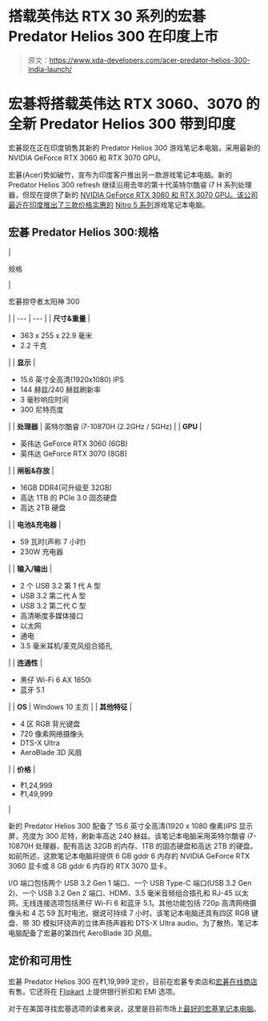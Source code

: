 # 搭载英伟达 RTX 30 系列的宏碁 Predator Helios 300 在印度上市

> 原文：<https://www.xda-developers.com/acer-predator-helios-300-india-launch/>

# 宏碁将搭载英伟达 RTX 3060、3070 的全新 Predator Helios 300 带到印度

宏碁现在正在印度销售其新的 Predator Helios 300 游戏笔记本电脑，采用最新的 NVIDIA GeForce RTX 3060 和 RTX 3070 GPU。

宏碁(Acer)势如破竹，宣布为印度客户推出另一款游戏笔记本电脑。新的 Predator Helios 300 refresh 继续沿用去年的第十代英特尔酷睿 i7 H 系列处理器，但现在提供了新的 [NVIDIA GeForce RTX 3060 和 RTX 3070 GPU。该公司最近在印度推出了三款价格实惠的](https://www.xda-developers.com/nvidia-geforce-rtx-30-series-mobile-gpus-for-laptops-officially-announced/) [Nitro 5 系列](https://www.xda-developers.com/search/acer+nitro+5)游戏笔记本电脑。

## 宏碁 Predator Helios 300:规格

| 

规格

 | 

宏碁掠夺者太阳神 300

 |
| --- | --- |
| **尺寸&重量** | 

*   363 x 255 x 22.9 毫米
*   2.2 千克

 |
| **显示** | 

*   15.6 英寸全高清(1920x1080) IPS
*   144 赫兹/240 赫兹刷新率
*   3 毫秒响应时间
*   300 尼特亮度

 |
| **处理器** | 英特尔酷睿 i7-10870H (2.2GHz / 5GHz) |
| **GPU** | 

*   英伟达 GeForce RTX 3060 (6GB)
*   英伟达 GeForce RTX 3070 (8GB)

 |
| **闸板&存放** | 

*   16GB DDR4(可升级至 32GB)
*   高达 1TB 的 PCIe 3.0 固态硬盘
*   高达 2TB 硬盘

 |
| **电池&充电器** | 

*   59 瓦时(声称 7 小时)
*   230W 充电器

 |
| **输入/输出** | 

*   2 个 USB 3.2 第 1 代 A 型
*   USB 3.2 第二代 A 型
*   USB 3.2 第二代 C 型
*   高清晰度多媒体接口
*   以太网
*   通电
*   3.5 毫米耳机/麦克风组合插孔

 |
| **连通性** | 

*   黑仔 Wi-Fi 6 AX 1650i
*   蓝牙 5.1

 |
| **OS** | Windows 10 主页 |
| **其他特征** | 

*   4 区 RGB 背光键盘
*   720 像素网络摄像头
*   DTS-X Ultra
*   AeroBlade 3D 风扇

 |
| **价格** | 

*   ₹1,24,999
*   ₹1,49,999

 |

新的 Predator Helios 300 配备了 15.6 英寸全高清(1920 x 1080 像素)IPS 显示屏，亮度为 300 尼特，刷新率高达 240 赫兹。该笔记本电脑采用英特尔酷睿 i7-10870H 处理器，配有高达 32GB 的内存、1TB 的固态硬盘和高达 2TB 的硬盘。如前所述，这款笔记本电脑将提供 6 GB gddr 6 内存的 NVIDIA GeForce RTX 3060 显卡或 8 GB gddr 6 内存的 RTX 3070 显卡。

I/O 端口包括两个 USB 3.2 Gen 1 端口、一个 USB Type-C 端口(USB 3.2 Gen 2)、一个 USB 3.2 Gen 2 端口、HDMI、3.5 毫米音频组合插孔和 RJ-45 以太网。无线连接选项包括黑仔 Wi-Fi 6 和蓝牙 5.1。其他功能包括 720p 高清网络摄像头和 4 芯 59 瓦时电池，据说可持续 7 小时。该笔记本电脑还具有四区 RGB 键盘、带 3D 模拟环绕声的立体声扬声器和 DTS-X Ultra audio。为了散热，笔记本电脑配备了宏碁的第四代 AeroBlade 3D 风扇。

## 定价和可用性

宏碁 Predator Helios 300 在₹1,19,999 定价，目前在宏碁专卖店和[宏碁在线商店](https://www.anrdoezrs.net/links/100122946/type/dlg/sid/UUxdaUeUpU31520/https://store.acer.com/en-in/catalogsearch/result/?q=predator+helios+300)有售。它还将在 [Flipkart](https://www.xda-developers.com/wp-admin/post.php?post=426141&action=edit&classic-editor) 上提供银行折扣和 EMI 选项。

对于在美国寻找宏基选项的读者来说，这里是目前市场上[最好的宏基笔记本电脑](https://www.xda-developers.com/best-acer-laptops/)。